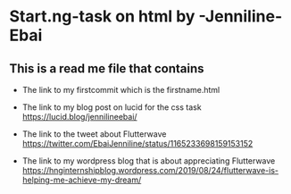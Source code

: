 # Start.ng-task on html by -Jenniline-Ebai
## This is a read me file that contains 


* The link to my firstcommit which is the firstname.html

* The link to my blog post on lucid for the css task    
https://lucid.blog/jennilineebai/

* The link to the tweet about Flutterwave    
https://twitter.com/EbaiJenniline/status/1165233698159153152

* The link to my wordpress blog that is about appreciating Flutterwave     
https://hnginternshipblog.wordpress.com/2019/08/24/flutterwave-is-helping-me-achieve-my-dream/

